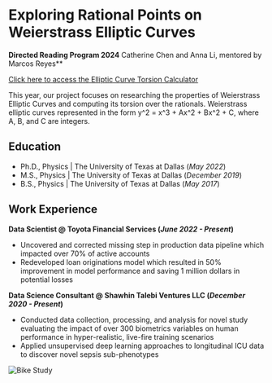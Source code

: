 # Exploring Rational Points on Weierstrass Elliptic Curves

**Directed Reading Program 2024**
Catherine Chen and Anna Li, mentored by Marcos Reyes**

[Click here to access the Elliptic Curve Torsion Calculator](https://replit.com/@cchen935/Elliptical-Curve)

This year, our project focuses on researching the properties of Weierstrass Elliptic Curves and computing its torsion over the rationals. Weierstrass elliptic curves represented in the form y^2 = x^3 + Ax^2 + Bx^2 + C, where A, B, and C are integers.

## Education
- Ph.D., Physics | The University of Texas at Dallas (_May 2022_)								       		
- M.S., Physics	| The University of Texas at Dallas (_December 2019_)	 			        		
- B.S., Physics | The University of Texas at Dallas (_May 2017_)

## Work Experience
**Data Scientist @ Toyota Financial Services (_June 2022 - Present_)**
- Uncovered and corrected missing step in production data pipeline which impacted over 70% of active accounts
- Redeveloped loan originations model which resulted in 50% improvement in model performance and saving 1 million dollars in potential losses

**Data Science Consultant @ Shawhin Talebi Ventures LLC (_December 2020 - Present_)**
- Conducted data collection, processing, and analysis for novel study evaluating the impact of over 300 biometrics variables on human performance in hyper-realistic, live-fire training scenarios
- Applied unsupervised deep learning approaches to longitudinal ICU data to discover novel sepsis sub-phenotypes






![Bike Study](/assets/img/bike_study.jpeg)


